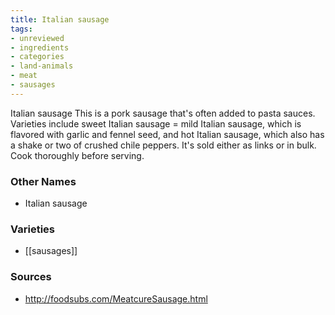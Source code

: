 ```yaml
---
title: Italian sausage
tags:
- unreviewed
- ingredients
- categories
- land-animals
- meat
- sausages
---
```

Italian sausage This is a pork sausage that's often added to pasta sauces. Varieties include sweet Italian sausage = mild Italian sausage, which is flavored with garlic and fennel seed, and hot Italian sausage, which also has a shake or two of crushed chile peppers. It's sold either as links or in bulk. Cook thoroughly before serving.

### Other Names

* Italian sausage

### Varieties

* [[sausages]]

### Sources
* http://foodsubs.com/MeatcureSausage.html
